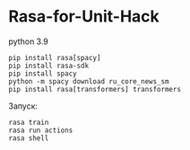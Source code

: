 # Rasa-for-Unit-Hack

python 3.9

````
pip install rasa[spacy]
pip install rasa-sdk
pip install spacy
python -m spacy download ru_core_news_sm
pip install rasa[transformers] transformers
````

Запуск:
````
rasa train
rasa run actions
rasa shell
````
